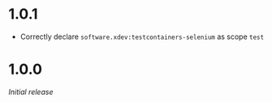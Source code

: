 # 1.0.1
* Correctly declare ``software.xdev:testcontainers-selenium`` as scope ``test``

# 1.0.0
_Initial release_

